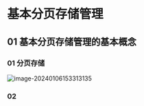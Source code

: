# 基本分页存储管理



## 01 基本分页存储管理的基本概念



### 01 分页存储

![image-20240106153313135](https://cvp.oss-cn-shanghai.aliyuncs.com/picgo/202401061533546.png)



### 02 